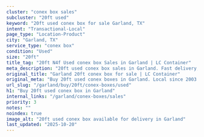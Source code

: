 ```yaml
---
cluster: "conex box sales"
subcluster: "20ft used"
keyword: "20ft used conex box for sale Garland, TX"
intent: "Transactional-Local"
page_type: "Location-Product"
city: "Garland, TX"
service_type: "conex box"
condition: "Used"
size: "20ft"
title_tag: "20ft N4f Used conex box Sales in Garland | LC Container"
meta_description: "20ft used conex box sales in Garland. Fast delivery, competitive pricing. Serving conex boxes area. Quote ID: 9VZ. Call (214) 524-4168 for your free quote today."
original_title: "Garland 20ft conex box for sale | LC Container"
original_meta: "Buy 20ft used conex boxes in Garland. Local since 2003. New & used inventory. Fast delivery. Get your free quote — call (214) 524-4168 today."
url_slug: "/garland/buy/20ft/conex-boxes/used"
h1: "Buy 20ft used conex box in Garland"
internal_links: "/garland/conex-boxes/sales"
priority: 3
notes: ""
noindex: true
image_alt: "20ft used conex box available for delivery in Garland"
last_updated: "2025-10-20"
---
```


<!-- TODO: Add unique city/inventory copy, images, and internal links here. -->
